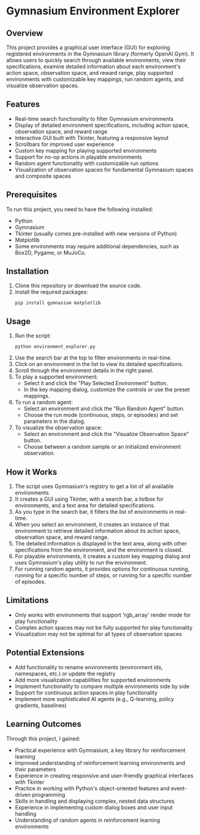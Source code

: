 # Gymnasium Environment Explorer

## Overview
This project provides a graphical user interface (GUI) for exploring registered environments in the Gymnasium library (formerly OpenAI Gym). It allows users to quickly search through available environments, view their specifications, examine detailed information about each environment's action space, observation space, and reward range, play supported environments with customizable key mappings, run random agents, and visualize observation spaces.

## Features
- Real-time search functionality to filter Gymnasium environments
- Display of detailed environment specifications, including action space, observation space, and reward range
- Interactive GUI built with Tkinter, featuring a responsive layout
- Scrollbars for improved user experience
- Custom key mapping for playing supported environments
- Support for no-op actions in playable environments
- Random agent functionality with customizable run options
- Visualization of observation spaces for fundamental Gymnasium spaces and composite spaces

## Prerequisites
To run this project, you need to have the following installed:
- Python
- Gymnasium
- Tkinter (usually comes pre-installed with new versions of Python)
- Matplotlib
- Some environments may require additional dependencies, such as Box2D, Pygame, or MuJoCo.

## Installation
1. Clone this repository or download the source code.
2. Install the required packages:
   ```
   pip install gymnasium matplotlib
   ```

## Usage
1. Run the script:
   ```
   python environment_explorer.py
   ```
2. Use the search bar at the top to filter environments in real-time.
3. Click on an environment in the list to view its detailed specifications.
4. Scroll through the environment details in the right panel.
5. To play a supported environment:
   - Select it and click the "Play Selected Environment" button.
   - In the key mapping dialog, customize the controls or use the preset mappings.
6. To run a random agent:
   - Select an environment and click the "Run Random Agent" button.
   - Choose the run mode (continuous, steps, or episodes) and set parameters in the dialog.
7. To visualize the observation space:
   - Select an environment and click the "Visualize Observation Space" button.
   - Choose between a random sample or an initialized environment observation.

## How it Works
1. The script uses Gymnasium's registry to get a list of all available environments.
2. It creates a GUI using Tkinter, with a search bar, a listbox for environments, and a text area for detailed specifications.
3. As you type in the search bar, it filters the list of environments in real-time.
4. When you select an environment, it creates an instance of that environment to retrieve detailed information about its action space, observation space, and reward range.
5. The detailed information is displayed in the text area, along with other specifications from the environment, and the environment is closed.
6. For playable environments, it creates a custom key mapping dialog and uses Gymnasium's play utility to run the environment.
7. For running random agents, it provides options for continuous running, running for a specific number of steps, or running for a specific number of episodes.

## Limitations
- Only works with environments that support 'rgb_array' render mode for play functionality
- Complex action spaces may not be fully supported for play functionality
- Visualization may not be optimal for all types of observation spaces

## Potential Extensions
- Add functionality to rename environments (environment ids, namespaces, etc.) or update the registry
- Add more visualization capabilities for supported environments
- Implement functionality to compare multiple environments side by side
- Support for continuous action spaces in play functionality
- Implement more sophisticated AI agents (e.g., Q-learning, policy gradients, baselines)

## Learning Outcomes
Through this project, I gained:
- Practical experience with Gymnasium, a key library for reinforcement learning
- Improved understanding of reinforcement learning environments and their parameters
- Experience in creating responsive and user-friendly graphical interfaces with Tkinter
- Practice in working with Python's object-oriented features and event-driven programming
- Skills in handling and displaying complex, nested data structures
- Experience in implementing custom dialog boxes and user input handling
- Understanding of random agents in reinforcement learning environments
